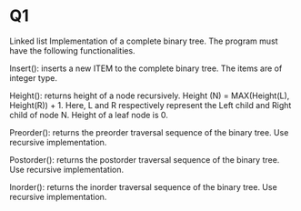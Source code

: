 # Q1
Linked list Implementation of a complete binary tree. The program must have the following functionalities.

Insert(): inserts a new ITEM to the complete binary tree. The items are of integer type.

Height(): returns height of a node recursively. Height (N) = MAX(Height(L), Height(R)) + 1. Here, L and R respectively represent the Left child and Right child of node N. Height of a leaf node is 0.

Preorder(): returns the preorder traversal sequence of the binary tree. Use recursive implementation.

Postorder(): returns the postorder traversal sequence of the binary tree. Use recursive implementation.

Inorder(): returns the inorder traversal sequence of the binary tree. Use recursive implementation.